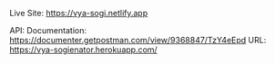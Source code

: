 Live Site: https://vya-sogi.netlify.app

API:
Documentation: https://documenter.getpostman.com/view/9368847/TzY4eEpd
URL: https://vya-sogienator.herokuapp.com/
